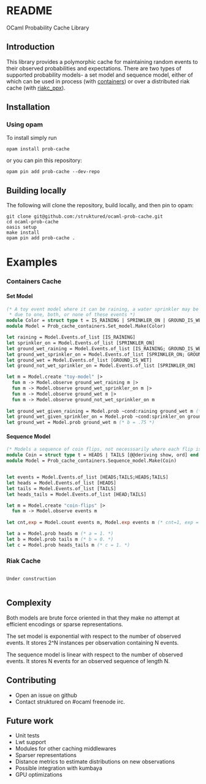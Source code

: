 # README #

OCaml Probability Cache Library
  
## Introduction ##

This library provides a polymorphic cache for maintaining random events to their observed probabilities and expectations. There are two types of supported probability models- a set model and sequence model, either of which can be used in process (with [containers](https://github.com/c-cube/containers)) or over a distributed riak cache (with [riakc_ppx](https://github.com/struktured/riakc_ppx)). 

## Installation ##

### Using opam

To install simply run
```
opam install prob-cache
```
or you can pin this repository:
```
opam pin add prob-cache --dev-repo
```

## Building locally

The following will clone the repository, build locally, and then pin to opam:

```
git clone git@github.com:/struktured/ocaml-prob-cache.git
cd ocaml-prob-cache
oasis setup
make install
opam pin add prob-cache .
```

# Examples

### Containers Cache

#### Set Model
```OCaml
(* A toy event model where it can be raining, a water sprinkler may be on, and the ground may be wet 
 * due to one, both, or none of these events *)
module Color = struct type t = IS_RAINING | SPRINKLER_ON | GROUND_IS_WET [@@deriving show, ord] end
module Model = Prob_cache_containers.Set_model.Make(Color)

let raining = Model.Events.of_list [IS_RAINING]
let sprinkler_on = Model.Events.of_list [SPRINKLER_ON]
let ground_wet_raining = Model.Events.of_list [IS_RAINING; GROUND_IS_WET]
let ground_wet_sprinkler_on = Model.Events.of_list [SPRINKLER_ON; GROUND_IS_WET]
let ground_wet = Model.Events.of_list [GROUND_IS_WET] 
let ground_not_wet_sprinkler_on = Model.Events.of_list [SPRINKLER_ON] 

let m = Model.create "toy-model" |>
  fun m -> Model.observe ground_wet_raining m |>
  fun m -> Model.observe ground_wet_sprinkler_on m |>
  fun m -> Model.observe ground_wet m |>
  fun m -> Model.observe ground_not_wet_sprinkler_on m
  
let ground_wet_given_raining = Model.prob ~cond:raining ground_wet m (* a = 1 *)
let ground_wet_given_sprinkler_on = Model.prob ~cond:sprinkler_on ground_wet m (* b = .5 *)
let ground_wet = Model.prob ground_wet m (* b = .75 *)
```

#### Sequence Model
```Ocaml
(* Models a sequence of coin flips, not necesssarily where each flip is independent *) 
module Coin = struct type t = HEADS | TAILS [@@deriving show, ord] end
module Model = Prob_cache_containers.Sequence_model.Make(Coin)


let events = Model.Events.of_list [HEADS;TAILS;HEADS;TAILS] 
let heads = Model.Events.of_list [HEADS] 
let tails = Model.Events.of_list [TAILS] 
let heads_tails = Model.Events.of_list [HEAD;TAILS] 

let m = Model.create "coin-flips" |>
  fun m -> Model.observe events m
  
let cnt,exp = Model.count events m, Model.exp events m (* cnt=1, exp = 1. *)

let a = Model.prob heads m (* a = 1. *)
let b = Model.prob tails m (* b = 0. *)
let c = Model.prob heads_tails m (* c = 1. *)
```

### Riak Cache
```

Under construction


```

## Complexity ##

Both models are brute force oriented in that they make no attempt at efficient encodings or sparse representations. 

The set model is exponential with respect to the number of observed events. It stores 2^N instances per observation containing N events. 

The sequence model is linear with respect to the number of observed events. It stores N events for an observed sequence of length N.

## Contributing ##

 * Open an issue on github 
 * Contact struktured on \#ocaml freenode irc.

## Future work ##

 * Unit tests
 * Lwt support
 * Modules for other caching middlewares
 * Sparser representations
 * Distance metrics to estimate distributions on new observations
 * Possible integration with kumbaya
 * GPU optimizations


